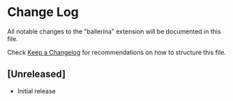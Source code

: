 # Change Log

All notable changes to the "ballerina" extension will be documented in this file.

Check [Keep a Changelog](http://keepachangelog.com/) for recommendations on how to structure this file.

## [Unreleased]

- Initial release